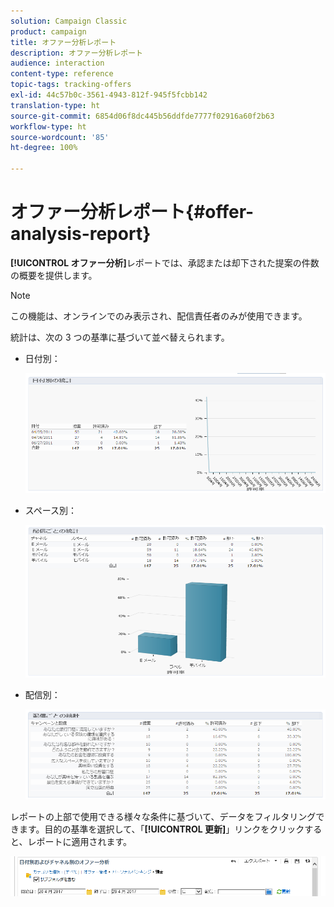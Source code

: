 ```yaml
---
solution: Campaign Classic
product: campaign
title: オファー分析レポート
description: オファー分析レポート
audience: interaction
content-type: reference
topic-tags: tracking-offers
exl-id: 44c57b0c-3561-4943-812f-945f5fcbb142
translation-type: ht
source-git-commit: 6854d06f8dc445b56ddfde7777f02916a60f2b63
workflow-type: ht
source-wordcount: '85'
ht-degree: 100%

---
```


# オファー分析レポート{#offer-analysis-report}

**[!UICONTROL オファー分析]**&#x200B;レポートでは、承認または却下された提案の件数の概要を提供します。

>[!NOTE]
>
>この機能は、オンラインでのみ表示され、配信責任者のみが使用できます。

統計は、次の 3 つの基準に基づいて並べ替えられます。

* 日付別：

   ![](assets/offer_report_perdate.png)

* スペース別：

   ![](assets/offer_report_perspaces.png)

* 配信別：

   ![](assets/offer_report_perdeliveries.png)

レポートの上部で使用できる様々な条件に基づいて、データをフィルタリングできます。目的の基準を選択して、「**[!UICONTROL 更新]**」リンクをクリックすると、レポートに適用されます。

![](assets/offer_report_criteria.png)
